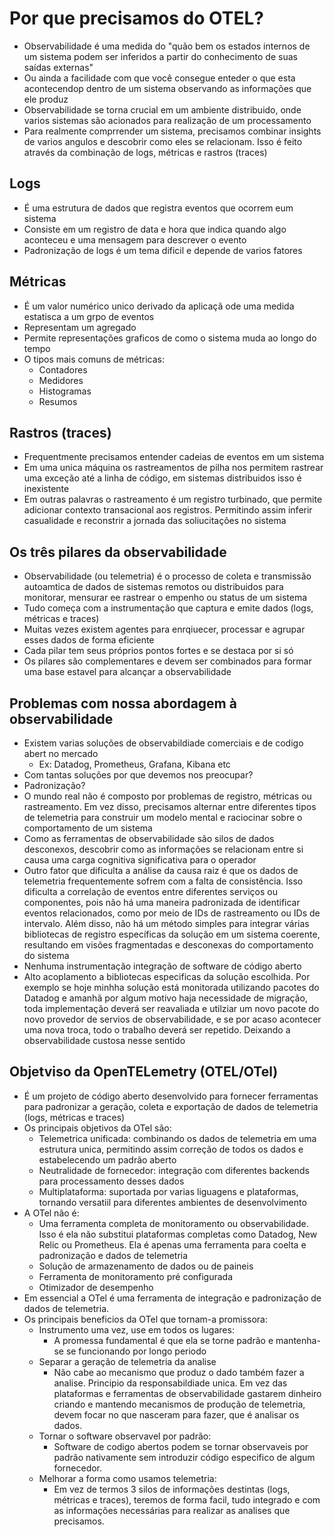 # Por que precisamos do OTEL?

- Observabilidade é uma medida do "quão bem os estados internos de um sistema podem ser inferidos a partir do conhecimento de suas saídas externas"
- Ou ainda a facilidade com que você consegue enteder o que esta acontecendop dentro de um sistema observando as informações que ele produz
- Observabilidade se torna crucial em um ambiente distribuido, onde varios sistemas são acionados para realização de um processamento
- Para realmente comprrender um sistema, precisamos combinar insights de varios angulos e descobrir como eles se relacionam. Isso é feito através da combinação de logs, métricas e rastros (traces)

## Logs

- É uma estrutura de dados que registra eventos que ocorrem eum sistema
- Consiste em um registro de data e hora que indica quando algo aconteceu e uma mensagem para descrever o evento
- Padronização de logs é um tema dificil e depende de varios fatores

## Métricas

- É um valor numérico unico derivado da aplicaçã ode uma medida estatisca a um grpo de eventos
- Representam um agregado
- Permite representações graficos de como o sistema muda ao longo do tempo
- O tipos mais comuns de métricas:
  - Contadores
  - Medidores
  - Histogramas
  - Resumos

## Rastros (traces)

- Frequentmente precisamos entender cadeias de eventos em um sistema
- Em uma unica máquina os rastreamentos de pilha nos permitem rastrear uma exceção até a linha de código, em sistemas distribuidos isso é inexistente
- Em outras palavras o rastreamento é um registro turbinado, que permite adicionar contexto transacional aos registros. Permitindo assim inferir casualidade e reconstrir a jornada das soliucitações no sistema

## Os três pilares da observabilidade

- Observabilidade (ou telemetria) é o processo de coleta e transmissão autoamtica de dados de sistemas remotos ou distribuidos para monitorar, mensurar ee rastrear o empenho ou status de um sistema
- Tudo começa com a instrumentação que captura e emite dados (logs, métricas e traces)
- Muitas vezes existem agentes para enrqiuecer, processar e agrupar esses dados de forma eficiente
- Cada pilar tem seus próprios pontos fortes e se destaca por si só
- Os pilares são complementares e devem ser combinados para formar uma base estavel para alcançar a observabilidade
  
## Problemas com nossa abordagem à observabilidade

- Existem varias soluções de observabildiade comerciais e de codigo abert no mercado
  - Ex: Datadog, Prometheus, Grafana, Kibana etc
- Com tantas soluções por que devemos nos preocupar?
- Padronização?
- O mundo real não é composto por problemas de registro, métricas ou rastreamento. Em vez disso, precisamos alternar entre diferentes tipos de telemetria para construir um modelo mental e raciocinar sobre o comportamento de um sistema
- Como as ferramentas de observabilidade são silos de dados desconexos, descobrir como as informações se relacionam entre si causa uma carga cognitiva significativa para o operador
- Outro fator que dificulta a análise da causa raiz é que os dados de telemetria frequentemente sofrem com a falta de consistência. Isso dificulta a correlação de eventos entre diferentes serviços ou componentes, pois não há uma maneira padronizada de identificar eventos relacionados, como por meio de IDs de rastreamento ou IDs de intervalo. Além disso, não há um método simples para integrar várias bibliotecas de registro específicas da solução em um sistema coerente, resultando em visões fragmentadas e desconexas do comportamento do sistema
- Nenhuma instrumentação integração de software de código aberto
- Alto acoplamento a bibliotecas especificas da solução escolhida. Por exemplo se hoje minhha solução está monitorada utilizando pacotes do Datadog e amanhã por algum motivo haja necessidade de migração, toda implementação deverá ser reavaliada e utilziar um novo pacote do novo provedor de servios de observabilidade, e se por acaso acontecer uma nova troca, todo o trabalho deverá ser repetido. Deixando a observabilidade custosa nesse sentido

## Objetviso da OpenTELemetry (OTEL/OTel)

- É um projeto de código aberto desenvolvido para fornecer ferramentas para padronizar a geração, coleta e exportação de dados de telemetria (logs, métricas e traces)
- Os principais objetivos da OTel são:
  - Telemetrica unificada: combinando os dados de telemetria em uma estrutura unica, permitindo assim correção de todos os dados e estabelecendo um padrão aberto
  - Neutralidade de fornecedor: integração com diferentes backends para processamento desses dados
  - Multiplataforma: suportada por varias liguagens e plataformas, tornando versatiil para diferentes ambientes de desenvolvimento
- A OTel não é:
  - Uma ferramenta completa de monitoramento ou observabilidade. Isso é ela não substitui plataformas completas como Datadog, New Relic ou Prometheus. Ela é apenas uma ferramenta para coelta e padronização e dados de telemetria
  - Solução de armazenamento de dados ou de paineis
  - Ferramenta de monitoramento pré configurada
  - Otimizador de desempenho
- Em essencial a OTel é uma ferramenta de integração e padronização de dados de telemetria.
- Os principais beneficios da OTel que tornam-a promissora:
  - Instrumento uma vez, use em todos os lugares:
    - A promessa fundamental é que ela se torne padrão e mantenha-se se funcionando por longo periodo
  - Separar a geração de telemetria da analise
    - Não cabe ao mecanismo que produz o dado também fazer a analise. Principio da responsabildiade unica. Em vez das plataformas e ferramentas de observabilidade gastarem dinheiro criando e mantendo mecanismos de produção de telemetria, devem focar no que nasceram para fazer, que é analisar os dados.
  - Tornar o software observavel por padrão:
    - Software de codigo abertos podem se tornar observaveis por padrão nativamente sem introduzir código especifico de algum fornecedor.
  - Melhorar a forma como usamos telemetria:
    - Em vez de termos 3 silos de informações destintas (logs, métricas e traces), teremos de forma facil, tudo integrado e com as informações necessárias para realizar as analises que precisamos.
